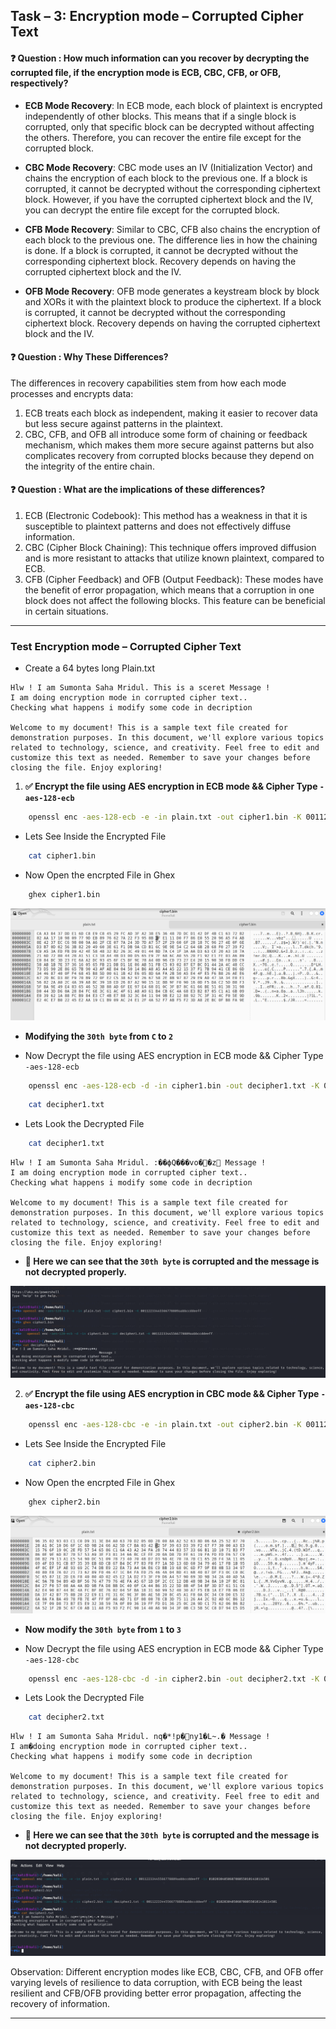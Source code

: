 ## Task – 3: Encryption mode – Corrupted Cipher Text

#### ❓ Question : How much information can you recover by decrypting the corrupted file, if the encryption mode is ECB, CBC, CFB, or OFB, respectively?

- **ECB Mode Recovery**: In ECB mode, each block of plaintext is encrypted independently of other blocks. This means that if a single block is corrupted, only that specific block can be decrypted without affecting the others. Therefore, you can recover the entire file except for the corrupted block.

- **CBC Mode Recovery**: CBC mode uses an IV (Initialization Vector) and chains the encryption of each block to the previous one. If a block is corrupted, it cannot be decrypted without the corresponding ciphertext block. However, if you have the corrupted ciphertext block and the IV, you can decrypt the entire file except for the corrupted block.

- **CFB Mode Recovery**: Similar to CBC, CFB also chains the encryption of each block to the previous one. The difference lies in how the chaining is done. If a block is corrupted, it cannot be decrypted without the corresponding ciphertext block. Recovery depends on having the corrupted ciphertext block and the IV.

- **OFB Mode Recovery**: OFB mode generates a keystream block by block and XORs it with the plaintext block to produce the ciphertext. If a block is corrupted, it cannot be decrypted without the corresponding ciphertext block. Recovery depends on having the corrupted ciphertext block and the IV.

#### ❓ Question : Why These Differences?

The differences in recovery capabilities stem from how each mode processes and encrypts data:

1. ECB treats each block as independent, making it easier to recover data but less secure against patterns in the plaintext.
2. CBC, CFB, and OFB all introduce some form of chaining or feedback mechanism, which makes them more secure against patterns but also complicates recovery from corrupted blocks because they depend on the integrity of the entire chain.

#### ❓ Question : What are the implications of these differences?

1. ECB (Electronic Codebook): This method has a weakness in that it is susceptible to plaintext patterns and does not effectively diffuse information.
2. CBC (Cipher Block Chaining): This technique offers improved diffusion and is more resistant to attacks that utilize known plaintext, compared to ECB.
3. CFB (Cipher Feedback) and OFB (Output Feedback): These modes have the benefit of error propagation, which means that a corruption in one block does not affect the following blocks. This feature can be beneficial in certain situations.

<hr>

### Test Encryption mode – Corrupted Cipher Text

- Create a 64 bytes long Plain.txt

```
Hlw ! I am Sumonta Saha Mridul. This is a sceret Message !
I am doing encryption mode in corrupted cipher text..
Checking what happens i modify some code in decription

Welcome to my document! This is a sample text file created for demonstration purposes. In this document, we'll explore various topics related to technology, science, and creativity. Feel free to edit and customize this text as needed. Remember to save your changes before closing the file. Enjoy exploring!
```

1. **✅ Encrypt the file using AES encryption in ECB mode && Cipher Type `-aes-128-ecb`**

```bash
    openssl enc -aes-128-ecb -e -in plain.txt -out cipher1.bin -K 00112233445566778889aabbccddeeff
```

- Lets See Inside the Encrypted File

```bash
    cat cipher1.bin
```

- Now Open the encrpted File in Ghex

```bash
    ghex cipher1.bin
```

![alt text](../assets/image-15.png)

- **Modifying the `30th byte` from `C` to `2`**

- Now Decrypt the file using AES encryption in ECB mode && Cipher Type `-aes-128-ecb`

```bash
    openssl enc -aes-128-ecb -d -in cipher1.bin -out decipher1.txt -K 00112233445566778889aabbccddeeff
```

```bash
    cat decipher1.txt
```

- Lets Look the Decrypted File

```bash
    cat decipher1.txt
```

```
Hlw ! I am Sumonta Saha Mridul. :��ϕQ���vo��z Message !
I am doing encryption mode in corrupted cipher text..
Checking what happens i modify some code in decription

Welcome to my document! This is a sample text file created for demonstration purposes. In this document, we'll explore various topics related to technology, science, and creativity. Feel free to edit and customize this text as needed. Remember to save your changes before closing the file. Enjoy exploring!
```

- **🔖 Here we can see that the `30th byte` is corrupted and the message is not decrypted properly.**

![alt text](../assets/image-14.png)

2. **✅ Encrypt the file using AES encryption in CBC mode && Cipher Type `-aes-128-cbc`**

```bash
    openssl enc -aes-128-cbc -e -in plain.txt -out cipher2.bin -K 00112233445566778889aabbccddeeff -iv 01020304050607080550101410114501
```

- Lets See Inside the Encrypted File

```bash
    cat cipher2.bin
```

- Now Open the encrpted File in Ghex

```bash
    ghex cipher2.bin
```

![alt text](../assets/image-16.png)

- **Now modify the `30th byte` from `1` to `3`**

- Now Decrypt the file using AES encryption in ECB mode && Cipher Type `-aes-128-cbc`

```bash
    openssl enc -aes-128-cbc -d -in cipher2.bin -out decipher2.txt -K 00112233445566778889aabbccddeeff -iv 01020304050607080550101410114501
```

- Lets Look the Decrypted File

```bash
    cat decipher2.txt
```

```
Hlw ! I am Sumonta Saha Mridul. nq�*!p�ny1�L~.� Message !
I am�doing encryption mode in corrupted cipher text..
Checking what happens i modify some code in decription

Welcome to my document! This is a sample text file created for demonstration purposes. In this document, we'll explore various topics related to technology, science, and creativity. Feel free to edit and customize this text as needed. Remember to save your changes before closing the file. Enjoy exploring!

```

- **🔖 Here we can see that the `30th byte` is corrupted and the message is not decrypted properly.**

![alt text](../assets/image-17.png)

Observation: Different encryption modes like ECB, CBC, CFB, and OFB offer varying levels of resilience to data corruption, with ECB being the least resilient and CFB/OFB providing better error propagation, affecting the recovery of information.

<hr>



